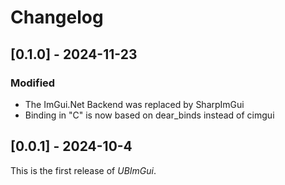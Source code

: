 ﻿# Changelog

## [0.1.0] - 2024-11-23
### Modified
- The ImGui.Net Backend was replaced by SharpImGui
- Binding in "C" is now based on dear_binds instead of cimgui

## [0.0.1] - 2024-10-4
This is the first release of *UBImGui*.